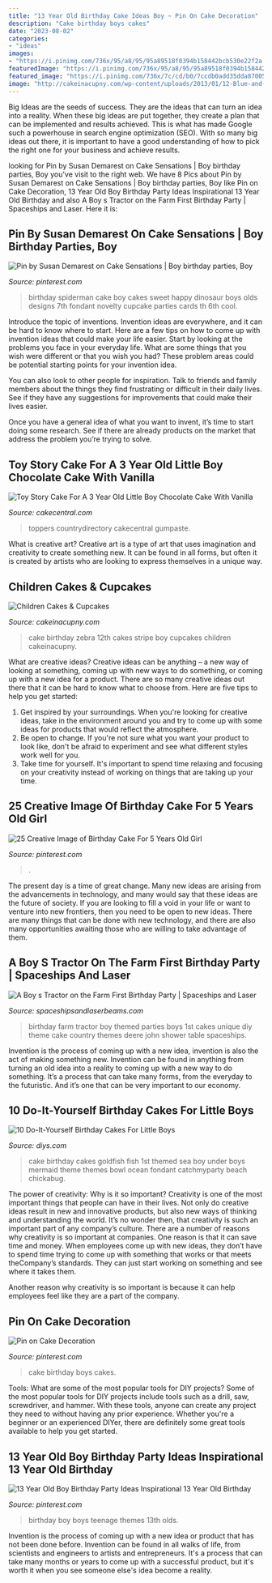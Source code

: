 ```yaml
---
title: "13 Year Old Birthday Cake Ideas Boy ~ Pin On Cake Decoration"
description: "Cake birthday boys cakes"
date: "2023-08-02"
categories:
- "ideas"
images:
- "https://i.pinimg.com/736x/95/a8/95/95a89518f0394b158442bcb530e22f2a.jpg"
featuredImage: "https://i.pinimg.com/736x/95/a8/95/95a89518f0394b158442bcb530e22f2a.jpg"
featured_image: "https://i.pinimg.com/736x/7c/cd/b0/7ccdb0add35dda87005a0d3f26831f25--birthday-cakes-for-teens-birthday-boys.jpg"
image: "http://cakeinacupny.com/wp-content/uploads/2013/01/12-Blue-and-black-zebra-stripe-0016-2-640x511.jpg"
---
```



Big Ideas are the seeds of success. They are the ideas that can turn an idea into a reality. When these big ideas are put together, they create a plan that can be implemented and results achieved. This is what has made Google such a powerhouse in search engine optimization (SEO). With so many big ideas out there, it is important to have a good understanding of how to pick the right one for your business and achieve results.

	

		
looking for Pin by Susan Demarest on Cake Sensations | Boy birthday parties, Boy you've visit to the right web. We have 8 Pics about Pin by Susan Demarest on Cake Sensations | Boy birthday parties, Boy like Pin on Cake Decoration, 13 Year Old Boy Birthday Party Ideas Inspirational 13 Year Old Birthday and also A Boy s Tractor on the Farm First Birthday Party | Spaceships and Laser. Here it is:
		
    
## Pin By Susan Demarest On Cake Sensations | Boy Birthday Parties, Boy

<img loading=lazy src="https://i.pinimg.com/736x/fc/c1/f0/fcc1f0eeadb8b1b36454448d6fe17aae--th-birthday-birthday-party-ideas.jpg" onerror="this.onerror=null;this.src='https://tse3.mm.bing.net/th?id=OIP.ZzDfdkt8HpO2oX0iJ3CpuQHaLH&amp;pid=15.1';" alt="Pin by Susan Demarest on Cake Sensations | Boy birthday parties, Boy">

_Source: pinterest.com_

>birthday spiderman cake boy cakes sweet happy dinosaur boys olds designs 7th fondant novelty cupcake parties cards th 6th cool. 

	

Introduce the topic of inventions.
Invention ideas are everywhere, and it can be hard to know where to start. Here are a few tips on how to come up with invention ideas that could make your life easier.
Start by looking at the problems you face in your everyday life. What are some things that you wish were different or that you wish you had? These problem areas could be potential starting points for your invention idea.

You can also look to other people for inspiration. Talk to friends and family members about the things they find frustrating or difficult in their daily lives. See if they have any suggestions for improvements that could make their lives easier.

Once you have a general idea of what you want to invent, it’s time to start doing some research. See if there are already products on the market that address the problem you’re trying to solve.

    
## Toy Story Cake For A 3 Year Old Little Boy Chocolate Cake With Vanilla

<img loading=lazy src="https://cdn001.cakecentral.com/gallery/2015/03/900_873645cavm_toy-story-cake-for-a-3-year-old-little-boy-chocolate-cake-with-vanilla-buttercream-fondantgumpaste-decorations-and-toy-toppers.jpg" onerror="this.onerror=null;this.src='https://tse3.mm.bing.net/th?id=OIP.sOOLfA8sDDbSylVnixnF5wHaLH&amp;pid=15.1';" alt="Toy Story Cake For A 3 Year Old Little Boy Chocolate Cake With Vanilla">

_Source: cakecentral.com_

>toppers countrydirectory cakecentral gumpaste. 

	

What is creative art?
Creative art is a type of art that uses imagination and creativity to create something new. It can be found in all forms, but often it is created by artists who are looking to express themselves in a unique way.

    
## Children Cakes &amp; Cupcakes

<img loading=lazy src="http://cakeinacupny.com/wp-content/uploads/2013/01/12-Blue-and-black-zebra-stripe-0016-2-640x511.jpg" onerror="this.onerror=null;this.src='https://tse4.mm.bing.net/th?id=OIP.bepyeumXtEmvzykZuMZkTAHaF6&amp;pid=15.1';" alt="Children Cakes &amp; Cupcakes">

_Source: cakeinacupny.com_

>cake birthday zebra 12th cakes stripe boy cupcakes children cakeinacupny. 

	

What are creative ideas?
Creative ideas can be anything – a new way of looking at something, coming up with new ways to do something, or coming up with a new idea for a product. There are so many creative ideas out there that it can be hard to know what to choose from. Here are five tips to help you get started: 
1) Get inspired by your surroundings. When you're looking for creative ideas, take in the environment around you and try to come up with some ideas for products that would reflect the atmosphere. 
2) Be open to change. If you're not sure what you want your product to look like, don't be afraid to experiment and see what different styles work well for you. 
3) Take time for yourself. It's important to spend time relaxing and focusing on your creativity instead of working on things that are taking up your time.

    
## 25 Creative Image Of Birthday Cake For 5 Years Old Girl

<img loading=lazy src="https://i.pinimg.com/736x/ef/84/35/ef843589037becf68fb9ba266da725ec.jpg" onerror="this.onerror=null;this.src='https://tse4.mm.bing.net/th?id=OIP._B95IoFesin2GwHvtCQWTwHaLJ&amp;pid=15.1';" alt="25 Creative Image of Birthday Cake For 5 Years Old Girl">

_Source: pinterest.com_

>. 

	

The present day is a time of great change. Many new ideas are arising from the advancements in technology, and many would say that these ideas are the future of society. If you are looking to fill a void in your life or want to venture into new frontiers, then you need to be open to new ideas. There are many things that can be done with new technology, and there are also many opportunities awaiting those who are willing to take advantage of them.

    
## A Boy S Tractor On The Farm First Birthday Party | Spaceships And Laser

<img loading=lazy src="http://spaceshipsandlaserbeams.com/wp-content/uploads/2015/09/boys-farm-tractor-birthday-party-ideas.jpg" onerror="this.onerror=null;this.src='https://tse4.mm.bing.net/th?id=OIP.yVRlTJngLYfqcuSpmgwwQQHaLH&amp;pid=15.1';" alt="A Boy s Tractor on the Farm First Birthday Party | Spaceships and Laser">

_Source: spaceshipsandlaserbeams.com_

>birthday farm tractor boy themed parties boys 1st cakes unique diy theme cake country themes deere john shower table spaceships. 

	

Invention is the process of coming up with a new idea, invention is also the act of making something new. Invention can be found in anything from turning an old idea into a reality to coming up with a new way to do something. It’s a process that can take many forms, from the everyday to the futuristic. And it’s one that can be very important to our economy.

    
## 10 Do-It-Yourself Birthday Cakes For Little Boys

<img loading=lazy src="https://cdn.diys.com/wp-content/uploads/2015/06/Goldfish-Themes.jpg" onerror="this.onerror=null;this.src='https://tse4.mm.bing.net/th?id=OIP.1oSFwlmA2f7ug5ctscW2vwHaKz&amp;pid=15.1';" alt="10 Do-It-Yourself Birthday Cakes For Little Boys">

_Source: diys.com_

>cake birthday cakes goldfish fish 1st themed sea boy under boys mermaid theme themes bowl ocean fondant catchmyparty beach chickabug. 

	

The power of creativity: Why is it so important?
Creativity is one of the most important things that people can have in their lives. Not only do creative ideas result in new and innovative products, but also new ways of thinking and understanding the world. It’s no wonder then, that creativity is such an important part of any company’s culture.
There are a number of reasons why creativity is so important at companies. One reason is that it can save time and money. When employees come up with new ideas, they don’t have to spend time trying to come up with something that works or that meets theCompany’s standards. They can just start working on something and see where it takes them.

Another reason why creativity is so important is because it can help employees feel like they are a part of the company.

    
## Pin On Cake Decoration

<img loading=lazy src="https://i.pinimg.com/736x/7c/cd/b0/7ccdb0add35dda87005a0d3f26831f25--birthday-cakes-for-teens-birthday-boys.jpg" onerror="this.onerror=null;this.src='https://tse2.mm.bing.net/th?id=OIP.C4oZLpfLhKfAnUhWGB4TJAHaLL&amp;pid=15.1';" alt="Pin on Cake Decoration">

_Source: pinterest.com_

>cake birthday boys cakes. 

	

Tools: What are some of the most popular tools for DIY projects?
Some of the most popular tools for DIY projects include tools such as a drill, saw, screwdriver, and hammer. With these tools, anyone can create any project they need to without having any prior experience. Whether you're a beginner or an experienced DIYer, there are definitely some great tools available to help you get started.

    
## 13 Year Old Boy Birthday Party Ideas Inspirational 13 Year Old Birthday

<img loading=lazy src="https://i.pinimg.com/736x/95/a8/95/95a89518f0394b158442bcb530e22f2a.jpg" onerror="this.onerror=null;this.src='https://tse1.mm.bing.net/th?id=OIP.gLaY9uOQMLFcrB4JzQLbWQHaO0&amp;pid=15.1';" alt="13 Year Old Boy Birthday Party Ideas Inspirational 13 Year Old Birthday">

_Source: pinterest.com_

>birthday boy boys teenage themes 13th olds. 

	

Invention is the process of coming up with a new idea or product that has not been done before. Invention can be found in all walks of life, from scientists and engineers to artists and entrepreneurs. It's a process that can take many months or years to come up with a successful product, but it's worth it when you see someone else's idea become a reality.

